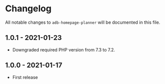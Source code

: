 # Changelog

All notable changes to `adb-homepage-planner` will be documented in this file.

## 1.0.1 - 2021-01-23

- Downgraded required PHP version from 7.3 to 7.2.

## 1.0.0 - 2021-01-17

- First release
